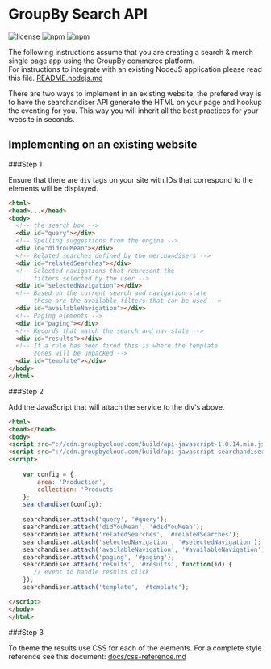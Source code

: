 GroupBy Search API
========

![license](https://img.shields.io/github/license/groupby/api-javascript.svg)
[![npm](https://img.shields.io/npm/dm/groupby-api.svg)](https://www.npmjs.com/package/groupby-api)
[![npm](https://img.shields.io/npm/v/groupby-api.svg)](https://www.npmjs.com/package/groupby-api)

The following instructions assume that you are creating a search & merch single page app using the 
GroupBy commerce platform.  
For instructions to integrate with an existing NodeJS application please read this file.
[README.nodejs.md](README.nodejs.md)

There are two ways to implement in an existing website, the prefered way is to have the searchandiser
API generate the HTML on your page and hookup the eventing for you.  This way you will inherit
all the best practices for your website in seconds.

Implementing on an existing website
---

###Step 1

Ensure that there are `div` tags on your site with IDs that correspond to the elements will be 
displayed.

```html
<html>
<head>...</head>
<body>
  <!-- the search box -->
  <div id="query"></div>
  <!-- Spelling suggestions from the engine -->
  <div id="didYouMean"></div>
  <!-- Related searches defined by the merchandisers -->
  <div id="relatedSearches"></div>
  <!-- Selected navigations that represent the 
       filters selected by the user -->
  <div id="selectedNavigation"></div>
  <!-- Based on the current search and navigation state
       these are the available filters that can be used -->
  <div id="availableNavigation"></div>
  <!-- Paging elements -->
  <div id="paging"></div>
  <!-- Records that match the search and nav state -->
  <div id="results"></div>
  <!-- If a rule has been fired this is where the template 
       zones will be unpacked -->
  <div id="template"></div>
</body>
</html>
```

###Step 2

Add the JavaScript that will attach the service to the div's above.

```html
<html>
<head></head>
<body>
<script src="://cdn.groupbycloud.com/build/api-javascript-1.0.14.min.js"></script>
<script src="://cdn.groupbycloud.com/build/api-javascript-searchandiser-1.0.14.min.js"></script>
<script>
    
    var config = {
        area: 'Production',
        collection: 'Products'
    };
    searchandiser(config);
    
    searchandiser.attach('query', '#query');
    searchandiser.attach('didYouMean', '#didYouMean');
    searchandiser.attach('relatedSearches', '#relatedSearches');
    searchandiser.attach('selectedNavigation', '#selectedNavigation');
    searchandiser.attach('availableNavigation', '#availableNavigation');
    searchandiser.attach('paging', '#paging');
    searchandiser.attach('results', '#results', function(id) {
       // event to handle results click
    });
    searchandiser.attach('template', '#template');

</script>
</body>
</html>
```

###Step 3

To theme the results use CSS for each of the elements.  For a complete style reference see this 
document: [docs/css-reference.md](docs/css-reference.md)
